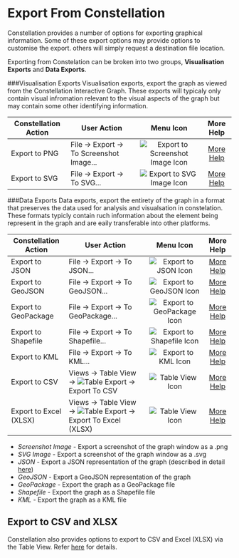 # Export From Constellation

Constellation provides a number of options for exporting graphical information. Some
of these export options may provide options to customise the export. others will simply request a destination file location. 

Exporting from Constelation can be broken into two groups, **Visualisation Exports** and **Data Exports**. 

###Visualisation Exports
Visualisation exports, export the graph as viewed from the Constellation Interactive Graph. These exports will typicaly only contain visual infromation 
relevant to the visual aspects of the graph but may contain some other identifying information.

<table class="table table-striped">
<thead>
<tr class="header">
<th>Constellation Action</th>
<th>User Action</th>
<th style="text-align: center;">Menu Icon</th>
<th style="text-align: center;">More Help</th>
</tr>
</thead>
<tbody>
<tr class="odd">
<td>Export to PNG</td>
<td>File -&gt; Export -&gt; To Screenshot Image...</td>
<td style="text-align: center;"><img src="../ext/docs/CoreImportExportPlugins/src/au/gov/asd/tac/constellation/plugins/importexport/resources/exportToImage.png" alt="Export to Screenshot Image Icon" /></td>
<td style="text-align: center;"><a href="../ext/docs/CoreImportExportPlugins/src/au/gov/asd/tac/constellation/plugins/importexport/export-to-png.md">More Help</a></td>
</tr>
<tr class="even">
<td>Export to SVG</td>
<td>File -&gt; Export -&gt; To SVG...</td>
<td style="text-align: center;"><img src="../ext/docs/CoreImportExportPlugins/src/au/gov/asd/tac/constellation/plugins/importexport/resources/exportToSVG.png" alt="Export to SVG Image Icon" /></td>
<td style="text-align: center;"><a href="../ext/docs/CoreImportExportPlugins/src/au/gov/asd/tac/constellation/plugins/importexport/export-to-svg.md">More Help</a></td>
</tr>
</tbody>
</table>

###Data Exports
Data exports, export the entirety of the graph in a format that preserves the data used for analysis and visualsation in constelation.  
These formats typicly contain ruch information about the element being represent in the graph and are eaily transferable into other platforms. 

<table class="table table-striped">
<thead>
<tr class="header">
<th>Constellation Action</th>
<th>User Action</th>
<th style="text-align: center;">Menu Icon</th>
<th style="text-align: center;">More Help</th>
</tr>
</thead>
<tbody>
<tr class="odd">
<td>Export to JSON</td>
<td>File -&gt; Export -&gt; To JSON...</td>
<td style="text-align: center;"><img src="../ext/docs/CoreImportExportPlugins/src/au/gov/asd/tac/constellation/plugins/importexport/resources/exportToJSON.png" alt="Export to JSON Icon" /></td>
<td style="text-align: center;"><a href="../ext/docs/CoreImportExportPlugins/src/au/gov/asd/tac/constellation/plugins/importexport/export-to-json.md">More Help</a></td>
</tr>
<tr class="even">
<td>Export to GeoJSON</td>
<td>File -&gt; Export -&gt; To GeoJSON...</td>
<td style="text-align: center;"><img src="../ext/docs/CoreImportExportPlugins/src/au/gov/asd/tac/constellation/plugins/importexport/resources/exportToGeoJSON.png" alt="Export to GeoJSON Icon" /></td>
<td style="text-align: center;"><a href="../ext/docs/CoreImportExportPlugins/src/au/gov/asd/tac/constellation/plugins/importexport/export-to-geojson.md">More Help</a></td>
</tr>
<tr class="odd">
<td>Export to GeoPackage</td>
<td>File -&gt; Export -&gt; To GeoPackage...</td>
<td style="text-align: center;"><img src="../ext/docs/CoreImportExportPlugins/src/au/gov/asd/tac/constellation/plugins/importexport/resources/exportToGeoPackage.png" alt="Export to GeoPackage Icon" /></td>
<td style="text-align: center;"><a href="../ext/docs/CoreImportExportPlugins/src/au/gov/asd/tac/constellation/plugins/importexport/export-to-geopackage.md">More Help</a></td>
</tr>
<tr class="even">
<td>Export to Shapefile</td>
<td>File -&gt; Export -&gt; To Shapefile...</td>
<td style="text-align: center;"><img src="../ext/docs/CoreImportExportPlugins/src/au/gov/asd/tac/constellation/plugins/importexport/resources/exportToShapeFile.png" alt="Export to Shapefile Icon" /></td>
<td style="text-align: center;"><a href="../ext/docs/CoreImportExportPlugins/src/au/gov/asd/tac/constellation/plugins/importexport/export-to-shapefile.md">More Help</a></td>
</tr>
<tr class="odd">
<td>Export to KML</td>
<td>File -&gt; Export -&gt; To KML...</td>
<td style="text-align: center;"><img src="../ext/docs/CoreImportExportPlugins/src/au/gov/asd/tac/constellation/plugins/importexport/resources/exportToKML.png" alt="Export to KML Icon" /></td>
<td style="text-align: center;"><a href="../ext/docs/CoreImportExportPlugins/src/au/gov/asd/tac/constellation/plugins/importexport/export-to-kml.md">More Help</a></td>
</tr>
<tr class="even">
<td>Export to CSV</td>
<td>Views -&gt; Table View -&gt; <img src="../ext/docs/CoreImportExportPlugins/src/au/gov/asd/tac/constellation/plugins/importexport/resources/TableExport.png" alt="Table Export" /> -&gt; Export To CSV</td>
<td style="text-align: center;"><img src="../ext/docs/CoreImportExportPlugins/src/au/gov/asd/tac/constellation/plugins/importexport/resources/table-view.png" alt="Table View Icon" /></td>
<td style="text-align: center;"><a href="../ext/docs/CoreImportExportPlugins/src/au/gov/asd/tac/constellation/plugins/importexport/export-to-csv.md">More Help</a></td>
</tr>
<tr class="odd">
<td>Export to Excel (XLSX)</td>
<td>Views -&gt; Table View -&gt; <img src="../ext/docs/CoreImportExportPlugins/src/au/gov/asd/tac/constellation/plugins/importexport/resources/TableExport.png" alt="Table Export" /> -&gt; Export To Excel (XLSX)</td>
<td style="text-align: center;"><img src="../ext/docs/CoreImportExportPlugins/src/au/gov/asd/tac/constellation/plugins/importexport/resources/table-view.png" alt="Table View Icon" /></td>
<td style="text-align: center;"><a href="../ext/docs/CoreImportExportPlugins/src/au/gov/asd/tac/constellation/plugins/importexport/export-to-xlsx.md">More Help</a></td>
</tr>
</tbody>
</table>

-   *Screenshot Image* - Export a screenshot of the graph window as a
    .png
-   *SVG Image* - Export a screenshot of the graph window as a
    .svg
-   *JSON* - Export a JSON representation of the graph (described in
    detail
    [here](../ext/docs/CoreGraphFramework/src/au/gov/asd/tac/constellation/graph/constellation-file-format.md))
-   *GeoJSON* - Export a GeoJSON representation of the graph
-   *GeoPackage* - Export the graph as a GeoPackage file
-   *Shapefile* - Export the graph as a Shapefile file
-   *KML* - Export the graph as a KML file


## Export to CSV and XLSX

Constellation also provides options to export to CSV and Excel (XLSX)
via the Table View. Refer
[here](../ext/docs/CoreTableView/src/au/gov/asd/tac/constellation/views/tableview/table-view.md)
for details.
